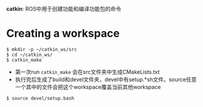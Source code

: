 **catkin**: ROS中用于创建功能和编译功能包的命令

# Creating a workspace
    $ mkdir -p ~/catkin_ws/src
    $ cd ~/catkin_ws/
    $ catkin_make
    
- 第一次run `catkin_make` 会在src文件夹中生成CMakeLists.txt
- 执行完后生成了build和devel文件夹，devel中有setup.*sh文件。source任意一个其中的文件会把这个workspace覆盖当前其他workspace
 ```
$ source devel/setup.bash
```

